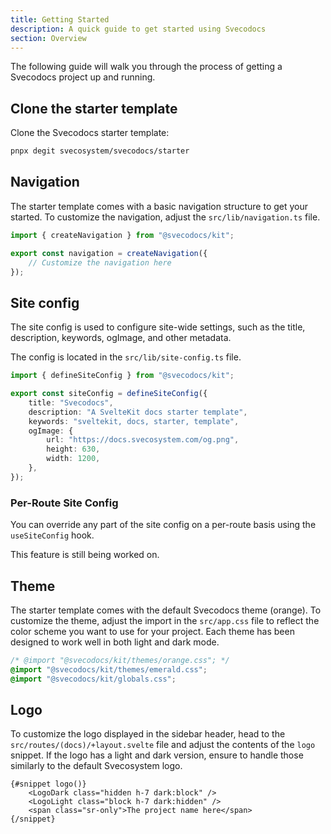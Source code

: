 ```yaml
---
title: Getting Started
description: A quick guide to get started using Svecodocs
section: Overview
---
```


<script>
	import { Callout } from "@svecodocs/kit";
</script>

The following guide will walk you through the process of getting a Svecodocs project up and running.

## Clone the starter template

Clone the Svecodocs starter template:

```bash
pnpx degit svecosystem/svecodocs/starter
```

## Navigation

The starter template comes with a basic navigation structure to get your started. To customize the navigation, adjust the `src/lib/navigation.ts` file.

```ts
import { createNavigation } from "@svecodocs/kit";

export const navigation = createNavigation({
	// Customize the navigation here
});
```

## Site config

The site config is used to configure site-wide settings, such as the title, description, keywords, ogImage, and other metadata.

The config is located in the `src/lib/site-config.ts` file.

```ts
import { defineSiteConfig } from "@svecodocs/kit";

export const siteConfig = defineSiteConfig({
	title: "Svecodocs",
	description: "A SvelteKit docs starter template",
	keywords: "sveltekit, docs, starter, template",
	ogImage: {
		url: "https://docs.svecosystem.com/og.png",
		height: 630,
		width: 1200,
	},
});
```

### Per-Route Site Config

You can override any part of the site config on a per-route basis using the `useSiteConfig` hook.

<Callout type="warning" title="Under Development">
This feature is still being worked on.
</Callout>

## Theme

The starter template comes with the default Svecodocs theme (orange). To customize the theme, adjust the import in the `src/app.css` file to reflect the color scheme you want to use for your project. Each theme has been designed to work well in both light and dark mode.

```css {1-2}
/* @import "@svecodocs/kit/themes/orange.css"; */
@import "@svecodocs/kit/themes/emerald.css";
@import "@svecodocs/kit/globals.css";
```

## Logo

To customize the logo displayed in the sidebar header, head to the `src/routes/(docs)/+layout.svelte` file and adjust the contents of the `logo` snippet. If the logo has a light and dark version, ensure to handle those similarly to the default Svecosystem logo.

```svelte title="src/routes/(docs)/+layout.svelte"
{#snippet logo()}
	<LogoDark class="hidden h-7 dark:block" />
	<LogoLight class="block h-7 dark:hidden" />
	<span class="sr-only">The project name here</span>
{/snippet}
```
